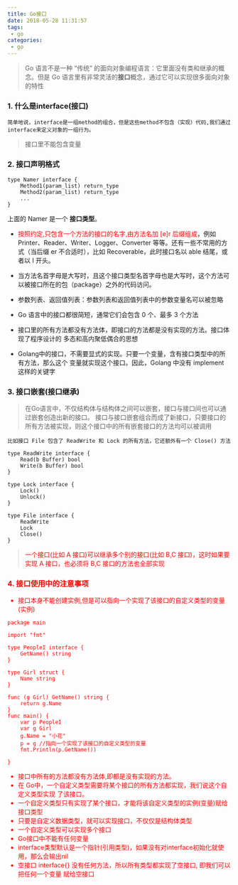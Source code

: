 ```yaml
---
title: Go接口
date: 2018-05-28 11:31:57
tags:
 - go
categories:
 - go
---
```


> Go 语言不是一种 “传统” 的面向对象编程语言：它里面没有类和继承的概念。但是 Go 语言里有非常灵活的**接口**概念，通过它可以实现很多面向对象的特性

### 1. 什么是interface(接口)
`简单地说，interface是一组method的组合，但是这些method不包含（实现）代码,我们通过interface来定义对象的一组行为。`
> 接口里不能包含变量

### 2. 接口声明格式
```
type Namer interface {
    Method1(param_list) return_type
    Method2(param_list) return_type
    ...
}
```
<!--more-->

上面的 Namer 是一个 **接口类型**。

- <font color=red>按照约定,只包含一个方法的接口的名字,由方法名加 [e]r 后缀组成</font>，例如 Printer、Reader、Writer、Logger、Converter 等等。还有一些不常用的方式（当后缀 er 不合适时），比如 Recoverable，此时接口名以 able 结尾，或者以 I 开头。
- 当方法名首字母是大写时，且这个接口类型名首字母也是大写时，这个方法可以被接口所在的包（package）之外的代码访问。
- 参数列表、返回值列表：参数列表和返回值列表中的参数变量名可以被忽略

- Go 语言中的接口都很简短，通常它们会包含 0 个、最多 3 个方法

- 接口里的所有方法都没有方法体，即接口的方法都是没有实现的方法。接口体现了程序设计的
多态和高内聚低偶合的思想

- Golang中的接口，不需要显式的实现。只要一个变量，含有接口类型中的所有方法，那么这个
变量就实现这个接口。因此，Golang 中没有 implement 这样的关键字


### 3. 接口嵌套(接口继承)
> 在Go语言中，不仅结构体与结构体之间可以嵌套，接口与接口间也可以通过嵌套创造出新的接口。
接口与接口嵌套组合而成了新接口，只要接口的所有方法被实现，则这个接口中的所有嵌套接口的方法均可以被调用

`比如接口 File 包含了 ReadWrite 和 Lock 的所有方法，它还额外有一个 Close() 方法`

```
type ReadWrite interface {
    Read(b Buffer) bool
    Write(b Buffer) bool
}

type Lock interface {
    Lock()
    Unlock()
}

type File interface {
    ReadWrite
    Lock
    Close()
}
```
> <font color=red>一个接口(比如 A 接口)可以继承多个别的接口(比如 B,C 接口)，这时如果要实现 A 接口，也必须将 B,C 接口的方法也全部实现


### 4. 接口使用中的注意事项
- 接口本身不能创建实例,但是可以指向一个实现了该接口的自定义类型的变量(实例)
```
package main

import "fmt"

type PeopleI interface {
	GetName() string
}

type Girl struct {
	Name string
}

func (g Girl) GetName() string {
	return g.Name
}
func main() {
	var p PeopleI
	var g Girl
	g.Name = "小花"
	p = g //指向一个实现了该接口的自定义类型的变量
	fmt.Println(p.GetName())

}

```
- 接口中所有的方法都没有方法体,即都是没有实现的方法。
- 在 Go中，一个自定义类型需要将某个接口的所有方法都实现，我们说这个自定义类型实现 了该接口。
- 一个自定义类型只有实现了某个接口，才能将该自定义类型的实例(变量)赋给接口类型
-  只要是自定义数据类型，就可以实现接口，不仅仅是结构体类型
-  一个自定义类型可以实现多个接口
-  Go接口中不能有任何变量
-   interface类型默认是一个指针(引用类型)，如果没有对interface初始化就使用，那么会输出nil
-   空接口 interface{} 没有任何方法，所以所有类型都实现了空接口, 即我们可以把任何一个变量 赋给空接口